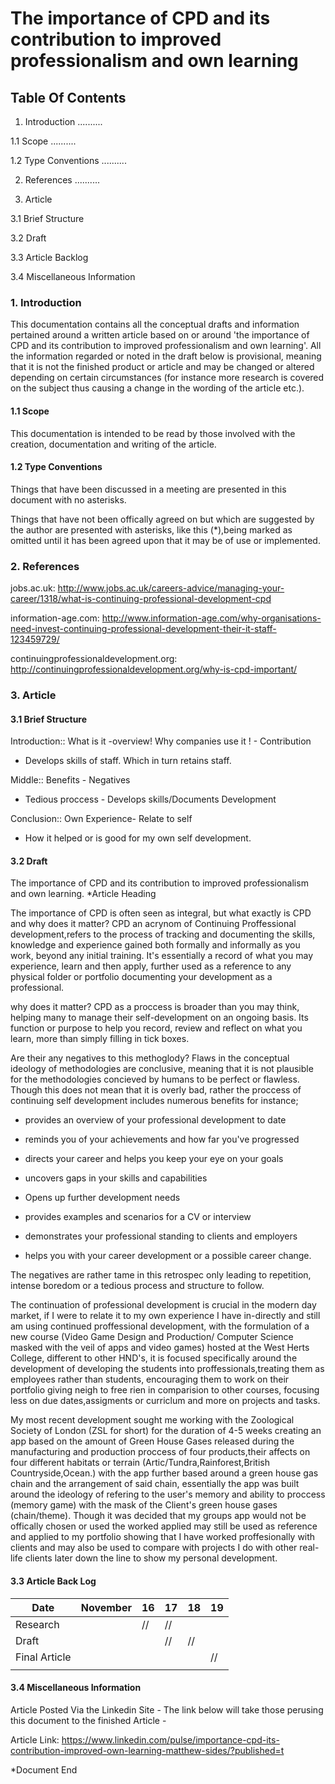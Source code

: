 # The importance of CPD and its contribution to improved professionalism and own learning


## Table Of Contents

1. Introduction ..........

1.1 Scope ..........

1.2 Type Conventions ..........

2. References ..........

3. Article

3.1 Brief Structure

3.2 Draft

3.3 Article Backlog

3.4 Miscellaneous Information 


### 1. Introduction

This documentation contains all the conceptual drafts and information pertained around a written article based on or around 'the importance of CPD and its contribution to improved professionalism and own learning'. All the information regarded or noted in the draft below is provisional, meaning that it is not the finished product or article and may be changed or altered depending on certain circumstances (for instance more research is covered on the subject thus causing a change in the wording of the article etc.).

#### 1.1 Scope
This documentation is intended to be read by those involved with the creation, documentation and writing of the article.

#### 1.2 Type Conventions

Things that have been discussed in a meeting are presented in this document with no asterisks.

Things that have not been offically agreed on but which are suggested by the author are presented with asterisks, like this (*),being marked as omitted until it has been agreed upon that it may be of use or implemented.

### 2. References 

jobs.ac.uk: http://www.jobs.ac.uk/careers-advice/managing-your-career/1318/what-is-continuing-professional-development-cpd

information-age.com: http://www.information-age.com/why-organisations-need-invest-continuing-professional-development-their-it-staff-123459729/

continuingprofessionaldevelopment.org: http://continuingprofessionaldevelopment.org/why-is-cpd-important/


### 3. Article

#### 3.1 Brief Structure

Introduction::
What is it -overview!
Why companies use it ! - Contribution 
- Develops skills of staff. Which in turn  retains staff.

Middle::
Benefits - Negatives
- Tedious proccess - Develops skills/Documents Development

Conclusion::
Own Experience- Relate to self
- How it helped or is good for my own self development.

#### 3.2 Draft
The importance of CPD and its contribution to improved professionalism and own learning. *Article Heading

The importance of CPD is often seen as integral, but what exactly is CPD and why does it matter? CPD an acrynom of Continuing Proffessional development,refers to the process of tracking and documenting the skills, knowledge and experience gained both formally and informally as you work, beyond any initial training. It's essentially a record of what you may experience, learn and then apply, further used as a reference to any physical folder or portfolio documenting your development as a professional.  

why does it matter? CPD as a proccess is broader than you may think, helping many to manage their self-development on an ongoing basis. Its function or purpose to help you record, review and reflect on what you learn, more than simply filling in tick boxes.

Are their any negatives to this methoglody? Flaws in the conceptual ideology of methodologies are conclusive, meaning that it is not plausible for the methodologies concieved by humans to be perfect or flawless. Though this does not mean that it is overly bad, rather the proccess of continuing self development includes numerous benefits for instance;  

- provides an overview of your professional development to date

- reminds you of your achievements and how far you've progressed

- directs your career and helps you keep your eye on your goals

- uncovers gaps in your skills and capabilities

- Opens up further development needs

- provides examples and scenarios for a CV or interview

- demonstrates your professional standing to clients and employers

- helps you with your career development or a possible career change. 

The negatives are rather tame in this retrospec only leading to repetition, intense boredom or a tedious process and structure to follow.

The continuation of professional development is crucial in the modern day market, if I were to relate it to my own experience I have in-directly and still am using continued proffessional development, with the formulation of a new course (Video Game Design and Production/ Computer Science masked with the veil of apps and video games) hosted at the West Herts College, different to other HND's, it is focused specifically around the development of developing the students into proffessionals,treating them as employees rather than students, encouraging them to work on their portfolio giving neigh to free rien in comparision to other courses, focusing less on due dates,assigments or curriclum and more on projects and tasks. 

My most recent development sought me working with the Zoological Society of London (ZSL for short) for the duration of 4-5 weeks creating an app based on the amount of Green House Gases released during the manufacturing and production proccess of four products,their affects on four different habitats or terrain (Artic/Tundra,Rainforest,British Countryside,Ocean.) with the app further based around a green house gas chain and the arrangement of said chain, essentially the app was built around the ideology of refering to the user's memory and ability to proccess (memory game) with the mask of the Client's green house gases (chain/theme).  Though it was decided that my groups app would not be offically chosen or used the worked applied may still be used as reference and applied to my portfolio showing that I have worked proffesionally with clients and may also be used to compare with projects I do with other real-life clients later down the line to show my personal development.

#### 3.3 Article Back Log

| Date        |November | 16 | 17 | 18 | 19 | 
|-------------|---------|----|----|----|----|
|Research     |         | // | // |    |    |    
|Draft        |         |    | // | // |    |   
|Final Article|         |    |    |    | // |
|                                           |   

#### 3.4 Miscellaneous Information 
Article Posted Via the Linkedin Site - The link below will take those perusing this document to the finished Article -

Article Link: https://www.linkedin.com/pulse/importance-cpd-its-contribution-improved-own-learning-matthew-sides/?published=t


*Document End
